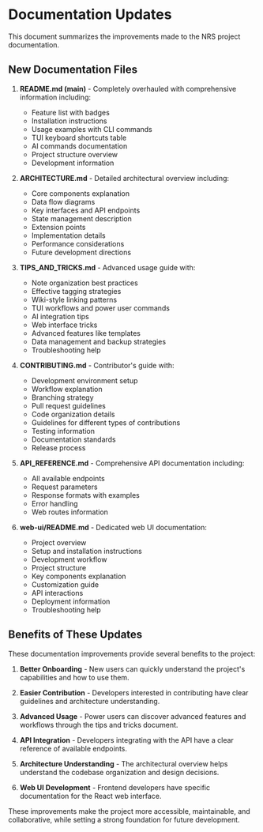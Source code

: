 # Documentation Updates

This document summarizes the improvements made to the NRS project documentation.

## New Documentation Files

1. **README.md (main)** - Completely overhauled with comprehensive information including:
   - Feature list with badges
   - Installation instructions
   - Usage examples with CLI commands
   - TUI keyboard shortcuts table
   - AI commands documentation
   - Project structure overview
   - Development information

2. **ARCHITECTURE.md** - Detailed architectural overview including:
   - Core components explanation
   - Data flow diagrams
   - Key interfaces and API endpoints
   - State management description
   - Extension points
   - Implementation details
   - Performance considerations
   - Future development directions

3. **TIPS_AND_TRICKS.md** - Advanced usage guide with:
   - Note organization best practices
   - Effective tagging strategies
   - Wiki-style linking patterns
   - TUI workflows and power user commands
   - AI integration tips
   - Web interface tricks
   - Advanced features like templates
   - Data management and backup strategies
   - Troubleshooting help

4. **CONTRIBUTING.md** - Contributor's guide with:
   - Development environment setup
   - Workflow explanation
   - Branching strategy
   - Pull request guidelines
   - Code organization details
   - Guidelines for different types of contributions
   - Testing information
   - Documentation standards
   - Release process

5. **API_REFERENCE.md** - Comprehensive API documentation including:
   - All available endpoints
   - Request parameters
   - Response formats with examples
   - Error handling
   - Web routes information

6. **web-ui/README.md** - Dedicated web UI documentation:
   - Project overview
   - Setup and installation instructions
   - Development workflow
   - Project structure
   - Key components explanation
   - Customization guide
   - API interactions
   - Deployment information
   - Troubleshooting help

## Benefits of These Updates

These documentation improvements provide several benefits to the project:

1. **Better Onboarding** - New users can quickly understand the project's capabilities and how to use them.

2. **Easier Contribution** - Developers interested in contributing have clear guidelines and architecture understanding.

3. **Advanced Usage** - Power users can discover advanced features and workflows through the tips and tricks document.

4. **API Integration** - Developers integrating with the API have a clear reference of available endpoints.

5. **Architecture Understanding** - The architectural overview helps understand the codebase organization and design decisions.

6. **Web UI Development** - Frontend developers have specific documentation for the React web interface.

These improvements make the project more accessible, maintainable, and collaborative, while setting a strong foundation for future development.